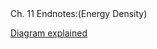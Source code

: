 <div class="chap-title">Ch. 11 Endnotes:(Energy Density)</div>

<div class="my-endnotes">

<a class="" name="ch11-1"></a>
<div><a href="https://www.explainxkcd.com/wiki/index.php/1162:_Log_Scale">Diagram explained</a>
</div>

</div>
